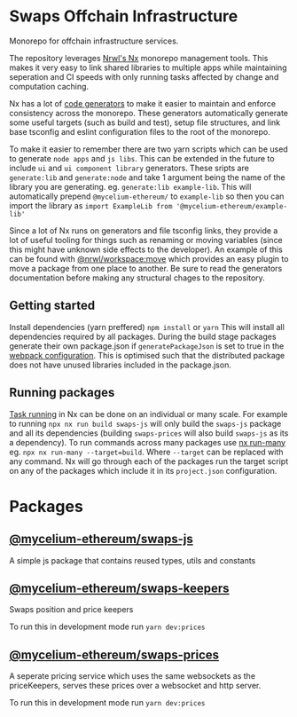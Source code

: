 # Swaps Offchain Infrastructure

Monorepo for offchain infrastructure services.

The repository leverages [Nrwl's Nx](https://nx.dev/getting-started/intro) monorepo management tools. This makes it very easy to link shared libraries to multiple apps while maintaining seperation and CI speeds with only running tasks affected by change and computation caching.

Nx has a lot of [code generators](https://nx.dev/getting-started/intro) to make it easier to maintain and enforce consistency across the monorepo.
These generators automatically generate some useful targets (such as build and test), setup file structures, and link base tsconfig and eslint configuration files to the root of the monorepo.

To make it easier to remember there are two yarn scripts which can be used to generate `node apps` and `js libs`. This can be extended in the future to include `ui` and `ui component library` generators. These sripts are `generate:lib` and `generate:node` and take 1 argument being the name of the library you are generating.
eg. `generate:lib example-lib`. This will automatically prepend `@mycelium-ethereum/` to `example-lib` so then you can import the library as `import ExampleLib from '@mycelium-ethereum/example-lib'`

Since a lot of Nx runs on generators and file tsconfig links, they provide a lot of useful tooling for things such as renaming or moving variables (since this might have unknown side effects to the developer). An example of this can be found with [@nrwl/workspace:move](https://nx.dev/packages/workspace/generators/move) which provides an easy plugin to move a package from one place to another. Be sure to read the generators documentation before making any structural chages to the repository.

## Getting started

Install dependencies (yarn preffered)
`npm install` or `yarn`
This will install all dependencies required by all packages. During the build stage packages generate their own package.json if `generatePackageJson` is set to true in the [webpack configuration](https://nx.dev/packages/webpack/executors/webpack#generatepackagejson). This is optimised such that the distributed package does not have unused libraries included in the package.json.

## Running packages

[Task running](https://nx.dev/core-features/run-tasks#run-tasks) in Nx can be done on an individual or many scale. For example to running
`npx nx run build swaps-js` will only build the `swaps-js` package and all its dependencies (building `swaps-prices` will also build `swaps-js` as its a dependency). To run commands across many packages use [nx run-many](https://nx.dev/core-features/run-tasks#run-everything) eg. `npx nx run-many --target=build`. Where `--target` can be replaced with any command. Nx will go through each of the packages run the target script on any of the packages which include it in its `project.json` configuration.

# Packages

## [@mycelium-ethereum/swaps-js](packages/swaps-js)

A simple js package that contains reused types, utils and constants

## [@mycelium-ethereum/swaps-keepers](packages/swaps-keepers)

Swaps position and price keepers

To run this in development mode run
`yarn dev:prices`

## [@mycelium-ethereum/swaps-prices](packages/swaps-prices)

A seperate pricing service which uses the same websockets as the priceKeepers, serves these prices over a websocket and http server.

To run this in development mode run
`yarn dev:prices`
